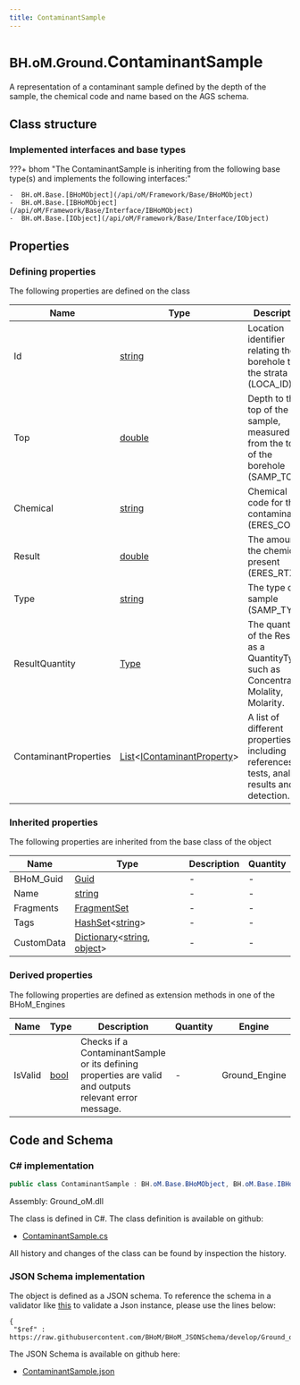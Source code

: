 ```yaml
---
title: ContaminantSample
---
```


# <small>BH.oM.Ground.</small>**ContaminantSample**

A representation of a contaminant sample defined by the depth of the sample, the chemical code and name based on the AGS schema.

## Class structure

### Implemented interfaces and base types

???+ bhom "The ContaminantSample is inheriting from the following base type(s) and implements the following interfaces:"

    -  BH.oM.Base.[BHoMObject](/api/oM/Framework/Base/BHoMObject)
    -  BH.oM.Base.[IBHoMObject](/api/oM/Framework/Base/Interface/IBHoMObject)
    -  BH.oM.Base.[IObject](/api/oM/Framework/Base/Interface/IObject)


## Properties



### Defining properties

The following properties are defined on the class

| Name             | Type             | Description      | Quantity         |
|------------------|------------------|------------------|------------------|
| Id | [string](https://learn.microsoft.com/en-us/dotnet/api/System.String?view=netstandard-2.0) | Location identifier relating the borehole to the strata (LOCA_ID). | - |
| Top | [double](https://learn.microsoft.com/en-us/dotnet/api/System.Double?view=netstandard-2.0) | Depth to the top of the sample, measured from the top of the borehole (SAMP_TOP). | [Length](/api/oM/Dimensional/Quantities/Attributes/Length) [m] |
| Chemical | [string](https://learn.microsoft.com/en-us/dotnet/api/System.String?view=netstandard-2.0) | Chemical code for the contaminant (ERES_CODE). | - |
| Result | [double](https://learn.microsoft.com/en-us/dotnet/api/System.Double?view=netstandard-2.0) | The amount of the chemical present (ERES_RTXT). | [MassFraction](/api/oM/Dimensional/Quantities/Attributes/MassFraction) [kg/kg] |
| Type | [string](https://learn.microsoft.com/en-us/dotnet/api/System.String?view=netstandard-2.0) | The type of sample (SAMP_TYPE). | - |
| ResultQuantity | [Type](https://learn.microsoft.com/en-us/dotnet/api/System.Type?view=netstandard-2.0) | The quantity of the Result as a QuantityType such as Concentration, Molality, Molarity. | - |
| ContaminantProperties | [List](https://learn.microsoft.com/en-us/dotnet/api/System.Collections.Generic.List-1?view=netstandard-2.0)&lt;[IContaminantProperty](/api/oM/Analytical/Ground/ContaminantProperties/IContaminantProperty)&gt; | A list of different properties including references, tests, analysis, results and detection. | - |


### Inherited properties
The following properties are inherited from the base class of the object

| Name             | Type             | Description      | Quantity         |
|------------------|------------------|------------------|------------------|
| BHoM_Guid | [Guid](https://learn.microsoft.com/en-us/dotnet/api/System.Guid?view=netstandard-2.0) | - | - |
| Name | [string](https://learn.microsoft.com/en-us/dotnet/api/System.String?view=netstandard-2.0) | - | - |
| Fragments | [FragmentSet](/api/oM/Framework/Base/FragmentSet) | - | - |
| Tags | [HashSet](https://learn.microsoft.com/en-us/dotnet/api/System.Collections.Generic.HashSet-1?view=netstandard-2.0)&lt;[string](https://learn.microsoft.com/en-us/dotnet/api/System.String?view=netstandard-2.0)&gt; | - | - |
| CustomData | [Dictionary](https://learn.microsoft.com/en-us/dotnet/api/System.Collections.Generic.Dictionary-2?view=netstandard-2.0)&lt;[string](https://learn.microsoft.com/en-us/dotnet/api/System.String?view=netstandard-2.0), [object](https://learn.microsoft.com/en-us/dotnet/api/System.Object?view=netstandard-2.0)&gt; | - | - |


### Derived properties

The following properties are defined as extension methods in one of the BHoM_Engines

| Name             | Type             | Description      | Quantity         | Engine           |
|------------------|------------------|------------------|------------------|------------------|
| IsValid | [bool](https://learn.microsoft.com/en-us/dotnet/api/System.Boolean?view=netstandard-2.0) | Checks if a ContaminantSample or its defining properties are valid and outputs relevant error message. | - | Ground_Engine |


## Code and Schema

### C# implementation

``` C# title="C#"
public class ContaminantSample : BH.oM.Base.BHoMObject, BH.oM.Base.IBHoMObject, BH.oM.Base.IObject
```

Assembly: Ground_oM.dll

The class is defined in C#. The class definition is available on github:

- [ContaminantSample.cs](https://github.com/BHoM/BHoM/blob/develop/Ground_oM/ContaminantSample.cs)

All history and changes of the class can be found by inspection the history.
### JSON Schema implementation

The object is defined as a JSON schema. To reference the schema in a validator like [this](https://www.jsonschemavalidator.net/) to validate a Json instance, please use the lines below:

``` { .json .copy .select } title="JSON Schema"
{
 "$ref" : https://raw.githubusercontent.com/BHoM/BHoM_JSONSchema/develop/Ground_oM/ContaminantSample.json}
```

The JSON Schema is available on github here:

- [ContaminantSample.json](https://github.com/BHoM/BHoM_JSONSchema/blob/develop/Ground_oM/ContaminantSample.json)
